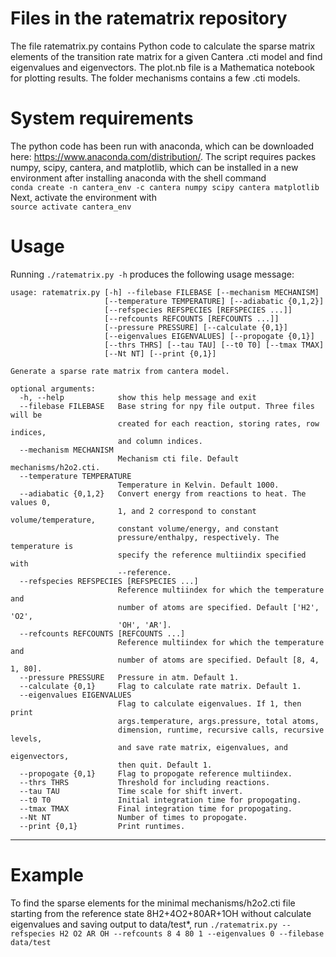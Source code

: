 # Files in the ratematrix repository
The file ratematrix.py contains Python code to calculate the sparse matrix elements of the transition rate matrix for a given Cantera .cti model and find eigenvalues and eigenvectors. The plot.nb file is a Mathematica notebook for plotting results. The folder mechanisms contains a few .cti models.

# System requirements
The python code has been run with anaconda, which can be downloaded here: https://www.anaconda.com/distribution/. The script requires packes numpy, scipy, cantera, and matplotlib, which can be installed in a new environment after installing anaconda with the shell command  
`conda create -n cantera_env -c cantera numpy scipy cantera matplotlib`  
Next, activate the environment with  
`source activate cantera_env`  

# Usage
Running `./ratematrix.py -h` produces the following usage message:
```
usage: ratematrix.py [-h] --filebase FILEBASE [--mechanism MECHANISM]
                     [--temperature TEMPERATURE] [--adiabatic {0,1,2}]
                     [--refspecies REFSPECIES [REFSPECIES ...]]
                     [--refcounts REFCOUNTS [REFCOUNTS ...]]
                     [--pressure PRESSURE] [--calculate {0,1}]
                     [--eigenvalues EIGENVALUES] [--propogate {0,1}]
                     [--thrs THRS] [--tau TAU] [--t0 T0] [--tmax TMAX]
                     [--Nt NT] [--print {0,1}]

Generate a sparse rate matrix from cantera model.

optional arguments:
  -h, --help            show this help message and exit
  --filebase FILEBASE   Base string for npy file output. Three files will be
                        created for each reaction, storing rates, row indices,
                        and column indices.
  --mechanism MECHANISM
                        Mechanism cti file. Default mechanisms/h2o2.cti.
  --temperature TEMPERATURE
                        Temperature in Kelvin. Default 1000.
  --adiabatic {0,1,2}   Convert energy from reactions to heat. The values 0,
                        1, and 2 correspond to constant volume/temperature,
                        constant volume/energy, and constant
                        pressure/enthalpy, respectively. The temperature is
                        specify the reference multiindix specified with
                        --reference.
  --refspecies REFSPECIES [REFSPECIES ...]
                        Reference multiindex for which the temperature and
                        number of atoms are specified. Default ['H2', 'O2',
                        'OH', 'AR'].
  --refcounts REFCOUNTS [REFCOUNTS ...]
                        Reference multiindex for which the temperature and
                        number of atoms are specified. Default [8, 4, 1, 80].
  --pressure PRESSURE   Pressure in atm. Default 1.
  --calculate {0,1}     Flag to calculate rate matrix. Default 1.
  --eigenvalues EIGENVALUES
                        Flag to calculate eigenvalues. If 1, then print
                        args.temperature, args.pressure, total atoms,
                        dimension, runtime, recursive calls, recursive levels,
                        and save rate matrix, eigenvalues, and eigenvectors,
                        then quit. Default 1.
  --propogate {0,1}     Flag to propogate reference multiindex.
  --thrs THRS           Threshold for including reactions.
  --tau TAU             Time scale for shift invert.
  --t0 T0               Initial integration time for propogating.
  --tmax TMAX           Final integration time for propogating.
  --Nt NT               Number of times to propogate.
  --print {0,1}         Print runtimes.
  ```
  -----------
# Example
To find the sparse elements for the minimal mechanisms/h2o2.cti file starting from the reference state 8H2+4O2+80AR+1OH without calculate eigenvalues and saving output to data/test*, run
`./ratematrix.py --refspecies H2 O2 AR OH --refcounts 8 4 80 1 --eigenvalues 0 --filebase data/test`  
